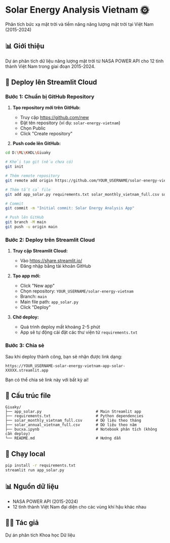 # Solar Energy Analysis Vietnam 🌞

Phân tích bức xạ mặt trời và tiềm năng năng lượng mặt trời tại Việt Nam (2015-2024)

## 📊 Giới thiệu

Dự án phân tích dữ liệu năng lượng mặt trời từ NASA POWER API cho 12 tỉnh thành Việt Nam trong giai đoạn 2015-2024.

## 🚀 Deploy lên Streamlit Cloud

### Bước 1: Chuẩn bị GitHub Repository

1. **Tạo repository mới trên GitHub:**
   - Truy cập https://github.com/new
   - Đặt tên repository (ví dụ: `solar-energy-vietnam`)
   - Chọn Public
   - Click "Create repository"

2. **Push code lên GitHub:**

```bash
cd D:\ML\KHDL\Giuaky

# Khởi tạo git (nếu chưa có)
git init

# Thêm remote repository
git remote add origin https://github.com/YOUR_USERNAME/solar-energy-vietnam.git

# Thêm tất cả file
git add app_solar.py requirements.txt solar_monthly_vietnam_full.csv solar_annual_vietnam_full.csv README.md

# Commit
git commit -m "Initial commit: Solar Energy Analysis App"

# Push lên GitHub
git branch -M main
git push -u origin main
```

### Bước 2: Deploy trên Streamlit Cloud

1. **Truy cập Streamlit Cloud:**
   - Vào https://share.streamlit.io/
   - Đăng nhập bằng tài khoản GitHub

2. **Tạo app mới:**
   - Click "New app"
   - Chọn repository: `YOUR_USERNAME/solar-energy-vietnam`
   - Branch: `main`
   - Main file path: `app_solar.py`
   - Click "Deploy"

3. **Chờ deploy:**
   - Quá trình deploy mất khoảng 2-5 phút
   - App sẽ tự động cài đặt các thư viện từ `requirements.txt`

### Bước 3: Chia sẻ

Sau khi deploy thành công, bạn sẽ nhận được link dạng:
```
https://YOUR_USERNAME-solar-energy-vietnam-app-solar-XXXXX.streamlit.app
```

Bạn có thể chia sẻ link này với bất kỳ ai!

## 📁 Cấu trúc file

```
Giuaky/
├── app_solar.py                        # Main Streamlit app
├── requirements.txt                    # Python dependencies
├── solar_monthly_vietnam_full.csv      # Dữ liệu theo tháng
├── solar_annual_vietnam_full.csv       # Dữ liệu theo năm
├── bucxa.ipynb                         # Notebook phân tích (không cần deploy)
└── README.md                           # Hướng dẫn
```

## 🔧 Chạy local

```bash
pip install -r requirements.txt
streamlit run app_solar.py
```

## 📊 Nguồn dữ liệu

- NASA POWER API (2015-2024)
- 12 tỉnh thành Việt Nam đại diện cho các vùng khí hậu khác nhau

## 👨‍💻 Tác giả

Dự án phân tích Khoa học Dữ liệu

